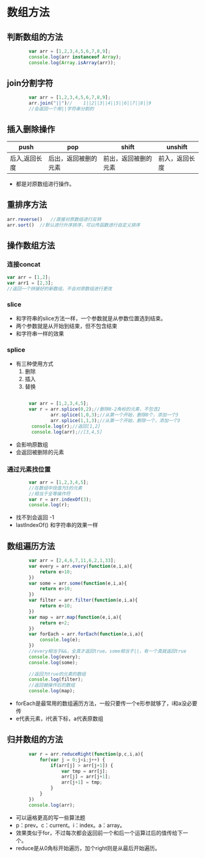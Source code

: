 #	数组方法

## 判断数组的方法

```js
        var arr = [1,2,3,4,5,6,7,8,9];
        console.log(arr instanceof Array);
        console.log(Array.isArray(arr));
```

## join分割字符

```js
        var arr = [1,2,3,4,5,6,7,8,9];
		arr.join("||")//	1||2||3||4||5||6||7||8||9
        //会返回一个用||字符串分割的
```

## 插入删除操作

| push    | pop        | shift      | unshift |
| ------- | ---------- | ---------- | ------- |
| 后入,返回长度 | 后出，返回被删的元素 | 前出，返回被删的元素 | 前入，返回长度 |

- 都是对原数组进行操作。

## 重排序方法

```js
arr.reverse()	//直接对原数组进行反转
arr.sort()	//默认进行升序排序，可以传函数进行自定义排序
```

## 操作数组方法

### 连接concat

```js
var arr = [1,2];
var arr1 = [2,3];
//返回一个拼接好的新数组，不会对原数组进行更改
```

### slice

- 和字符串的slice方法一样，一个参数就是从参数位置选到结束。
- 两个参数就是从开始到结束，但不包含结束
- 和字符串一样的效果

### splice

- 有三种使用方式
  1. 删除
  2. 插入
  3. 替换

```js

		var arr = [1,2,3,4,5];
		var r = arr.splice(0,2);//删除0-2角标的元素，不包含2
				arr.splice(1,0,3);//从第一个开始，删除0个，添加一个3
				arr.splice(1,1,3);//从第一个开始，删除一个，添加一个3
         console.log(r);//返回[1,2]
         console.log(arr);//[3,4,5]
```

- 会影响原数组
- 会返回被删除的元素

### 通过元素找位置

```js
        var arr = [1,2,3,4,5];
		//在数组中找值为3的元素
		//相当于全等操作符
        var r = arr.indexOf(3);
        console.log(r);
```

- 找不到会返回 -1
- lastIndexOf() 和字符串的效果一样

## 数组遍历方法

```js
        var arr = [2,4,6,7,11,6,2,1,33];
        var every = arr.every(function(e,i,a){
            return e>10;
        })
        var some = arr.some(function(e,i,a){
            return e>10;
        })
        var filter = arr.filter(function(e,i,a){
            return e>10;
        })
        var map = arr.map(function(e,i,a){
            return e+2;
        })
        var forEach = arr.forEach(function(e,i,a){
            console.log(e);
        })
        //every相当于&&，全真才返回true。some相当于||，有一个真就返回true
        console.log(every);
        console.log(some);
		
		//返回为true的元素的数组
        console.log(filter);
		//返回被操作后的数组
        console.log(map);
```

- forEach是最常用的数组遍历方法，一般只要传一个e形参就够了，i和a没必要传
- e代表元素，i代表下标，a代表原数组

## 归并数组的方法

```js
        var r = arr.reduceRight(function(p,c,i,a){
            for(var j = 0;j<i;j++) {
                if(arr[j] > arr[j+1]) {
                    var tmp = arr[j];
                    arr[j] = arr[j+1];
                    arr[j+1] = tmp;
                }
            }
        })
        console.log(arr);
```

- 可以逼格更高的写一些算法题
- p：prev。c：current。i：index。a：array。
- 效果类似于for，不过每次都会返回前一个和后一个运算过后的值传给下一个。
- reduce是从0角标开始遍历，加个right则是从最后开始遍历。  

